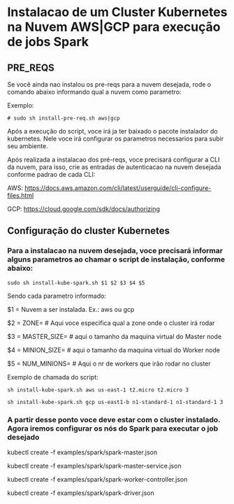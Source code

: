 # Instalacao de um Cluster Kubernetes na Nuvem AWS|GCP para execução de jobs Spark

## PRE_REQS
Se você ainda nao instalou os pre-reqs para a nuvem desejada, rode o comando abaixo informando qual a nuvem como parametro:

Exemplo:

```
# sudo sh install-pre-req.sh aws|gcp
```
Após a execução do script, voce irá ja ter baixado o pacote instalador do kubernetes. Nele voce irá configurar os parametros necessarios para subir seu ambiente.

Após realizada a instalacao dos pré-reqs, voce precisará configurar a CLI da nuvem, para isso, crie as entradas de autenticacao na nuvem desejada conforme padrao de cada CLI:

AWS: 
https://docs.aws.amazon.com/cli/latest/userguide/cli-configure-files.html

GCP: https://cloud.google.com/sdk/docs/authorizing



## Configuração do cluster Kubernetes

### Para a instalacao na nuvem desejada, voce precisará informar alguns parametros ao chamar o script de instalação, conforme abaixo:

```
sudo sh install-kube-spark.sh $1 $2 $3 $4 $5
```
Sendo cada parametro informado:

$1 = Nuvem a ser instalada. Ex.: aws ou gcp

$2 = ZONE= # Aqui voce especifica qual a zone onde o cluster irá rodar

$3 = MASTER_SIZE= # aqui o tamanho da maquina virtual do Master node

$4 = MINION_SIZE= # aqui o tamanho da maquina virtual do Worker node

$5 = NUM_MINIONS= # Aqui o nr de workers que irão rodar no cluster

Exemplo de chamada do script:
```
sh install-kube-spark.sh aws us-east-1 t2.micro t2.micro 3

sh install-kube-spark.sh gcp us-east1-b n1-standard-1 n1-standard-1 3
``` 

### A partir desse ponto voce deve estar com o cluster instalado. Agora iremos configurar os nós do Spark para executar o job desejado 


kubectl create -f examples/spark/spark-master.json

kubectl create -f examples/spark/spark-master-service.json

kubectl create -f examples/spark/spark-worker-controller.json

kubectl create -f examples/spark/spark-driver.json

